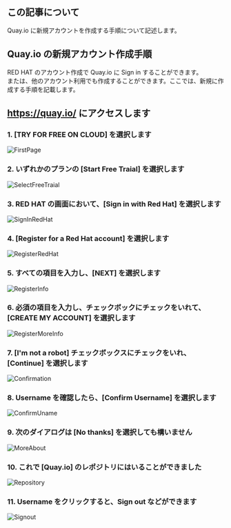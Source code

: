 ## この記事について

Quay.io に新規アカウントを作成する手順について記述します。

## Quay.io の新規アカウント作成手順

  RED HAT のアカウント作成で Quay.io に Sign in することができます。  
  または、他のアカウント利用でも作成することができます。ここでは、新規に作成する手順を記載します。  

## https://quay.io/ にアクセスします

### 1. [TRY FOR FREE ON CLOUD] を選択します  

![FirstPage](../../imgs/quay.io_account/FirstPage.jpg)

### 2. いずれかのプランの [Start Free Traial] を選択します

![SelectFreeTraial](../../imgs/quay.io_account/SelectPlan.jpg)

### 3. RED HAT の画面において、[Sign in with Red Hat] を選択します

![SignInRedHat](../../imgs/quay.io_account/SelectSignIn.jpg)

### 4. [Register for a Red Hat account] を選択します

![RegisterRedHat](../../imgs/quay.io_account/SelectRegister.jpg)

### 5. すべての項目を入力し、[NEXT] を選択します

![RegisterInfo](../../imgs/quay.io_account/RegisterInfo.jpg)  

### 6. 必須の項目を入力し、チェックボックにチェックをいれて、[CREATE MY ACCOUNT] を選択します

![RegisterMoreInfo](../../imgs/quay.io_account/RegisterMoreInfo.jpg)  

### 7. [I'm not a robot] チェックボックスにチェックをいれ、[Continue] を選択します

![Confirmation](../../imgs/quay.io_account/Confirmation.jpg)  

### 8. Username を確認したら、[Confirm Username] を選択します  

![ConfirmUname](../../imgs/quay.io_account/ConfirmUname.jpg)  

### 9. 次のダイアログは [No thanks] を選択しても構いません

![MoreAbout](../../imgs/quay.io_account/MoreAbout.jpg)  

### 10. これで [Quay.io] のレポジトリにはいることができました

![Repository](../../imgs/quay.io_account/SignedIn.jpg)  

### 11. Username をクリックすると、Sign out などができます

![Signout](../../imgs/quay.io_account/SignedIn1.jpg)  
